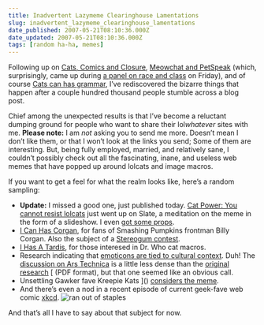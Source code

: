 ```yaml
---
title: Inadvertent Lazymeme Clearinghouse Lamentations
slug: inadvertent_lazymeme_clearinghouse_lamentations
date_published: 2007-05-21T08:10:36.000Z
date_updated: 2007-05-21T08:10:36.000Z
tags: [random ha-ha, memes]
---
```


Following up on [Cats, Comics and Closure](/2007/04/cats-comics-and.html), [Meowchat and PetSpeak](/2007/04/meowchat-and-pe.html) (which, surprisingly, came up during [a panel on race and class](http://pdf2007.confabb.com/conferences/PDF2007/sessions/5556/details) on Friday), and of course [Cats can has grammar](/2007/04/cats-can-has-gr.html), I’ve rediscovered the bizarre things that happen after a couple hundred thousand people stumble across a blog post.

Chief among the unexpected results is that I’ve become a reluctant dumping ground for people who want to share their lol*whatever* sites with me. **Please note:** I am *not* asking you to send me more. Doesn’t mean I don’t like them, or that I won’t look at the links you send; Some of them are interesting. But, being fully employed, married, and relatively sane, I couldn’t possibly check out all the fascinating, inane, and useless web memes that have popped up around lolcats and image macros.

If you want to get a feel for what the realm looks like, here’s a random sampling:

- **Update:** I missed a good one, just published today. [Cat Power: You cannot resist lolcats](http://www.slate.com/id/2166338/) just went up on Slate, a meditation on the meme in the form of a slideshow. I even [got some props](http://www.slate.com/id/2166338/slideshow/2166369/fs/0//entry/2166376).
- [I Can Has Corgan](http://icanhascorgan.blogspot.com/), for fans of Smashing Pumpkins frontman Billy Corgan. Also the subject of a [Stereogum contest](http://www.stereogum.com/archives/photoshop-this/stereogums-lolzeitgeist-photo-contest.html).
- [I Has A Tardis](http://community.livejournal.com/ihasatardis/), for those interesed in Dr. Who cat macros.
- Research indicating that [emoticons are tied to cultural context](http://www.sciencedirect.com/science?_ob=ArticleURL&amp;_udi=B6WJB-4JT38WP-1&amp;_user=10&amp;_coverDate=03%2F31%2F2007&amp;_rdoc=1&amp;_fmt=&amp;_orig=search&amp;_sort=d&amp;view=c&amp;_acct=C000050221&amp;_version=1&amp;_urlVersion=0&amp;_userid=10&amp;md5=fdf2602bea942cf42f24c9e0647165b8). Duh! The [discussion on Ars Technica](http://arstechnica.com/news.ars/post/20070514-emoticons-carry-cultural-baggage.html) is a little less dense than the [original research](http://lynx.let.hokudai.ac.jp/~myuki/paper/Yuki_Face_paper_JESP.pdf) [ (PDF format), but that one seemed like an obvious call.
- Unsettling Gawker fave Kreepie Kats ]() [considers the meme](http://gawker.com/news/kreepie-kats/u-cant-has-cheezburger-259653.php).
- And there’s even a nod in a recent episode of current geek-fave web comic [xkcd](http://xkcd.com/c262.html).
![ran out of staples](https://cdn.glitch.global/034ff067-8128-4744-8807-d19cee4142e7/in_ur_reality.png?v=1714969657834)

And that’s all I have to say about that subject for now.
